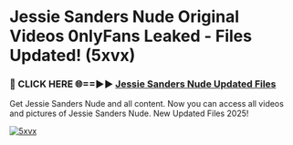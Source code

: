 # Jessie Sanders Nude Original Videos 0nlyFans Leaked - Files Updated! (5xvx)

<h3>🔴 CLICK HERE 🌐==►► <a href="https://tinyurl.com/yrmya6cz" rel="nofollow">Jessie Sanders Nude Updated Files</a></h3>

Get Jessie Sanders Nude and all content. Now you can access all videos and pictures of Jessie Sanders Nude. New Updated Files 2025!

[![5xvx](https://i.imgur.com/FMdXYCs.gif)](https://tinyurl.com/yrmya6cz)

